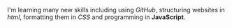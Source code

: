 
I'm learning many new skills including using *GitHub*, structuring websites in *html*, formatting them in *CSS* and programming in **JavaScript**.

